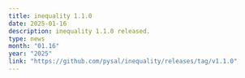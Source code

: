 ```yaml
---
title: inequality 1.1.0
date: 2025-01-16
description: inequality 1.1.0 released.
type: news
month: "01.16"
year: "2025"
link: "https://github.com/pysal/inequality/releases/tag/v1.1.0"
---
```

